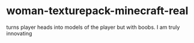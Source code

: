 # woman-texturepack-minecraft-real
turns player heads into models of the player but with boobs. I am truly innovating
